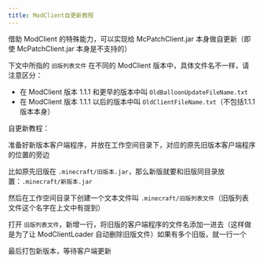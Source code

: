 ```yaml
---
title: ModClient自更新教程
---
```

借助 ModClient 的特殊能力，可以实现给 McPatchClient.jar 本身做自更新（即使 McPatchClient.jar 本身是不支持的）

下文中所指的 `旧版列表文件` 在不同的 ModClient 版本中，具体文件名不一样，请注意区分：

+ 在 ModClient 版本 1.1.1 和更早的版本中叫 `OldBalloonUpdateFileName.txt`
+ 在 ModClient 版本 1.1.1 以后的版本中叫 `OldClientFileName.txt`（不包括1.1.1版本本身）

自更新教程：

准备好新版本客户端程序，并放在工作空间目录下，对应的原先旧版本客户端程序的位置的旁边

比如原先旧版在 `.minecraft/旧版本.jar`，那么新版就要和旧版同目录放置：`.minecraft/新版本.jar`

然后在工作空间目录下创建一个文本文件叫 `.minecraft/旧版列表文件`（旧版列表文件这个名字在上文中有提到）

打开 `旧版列表文件`，新增一行，将旧版的客户端程序的文件名添加一进去（这样做是为了让 ModClientLoader 自动删除旧版文件）如果有多个旧版，就一行一个

最后打包新版本，等待客户端更新